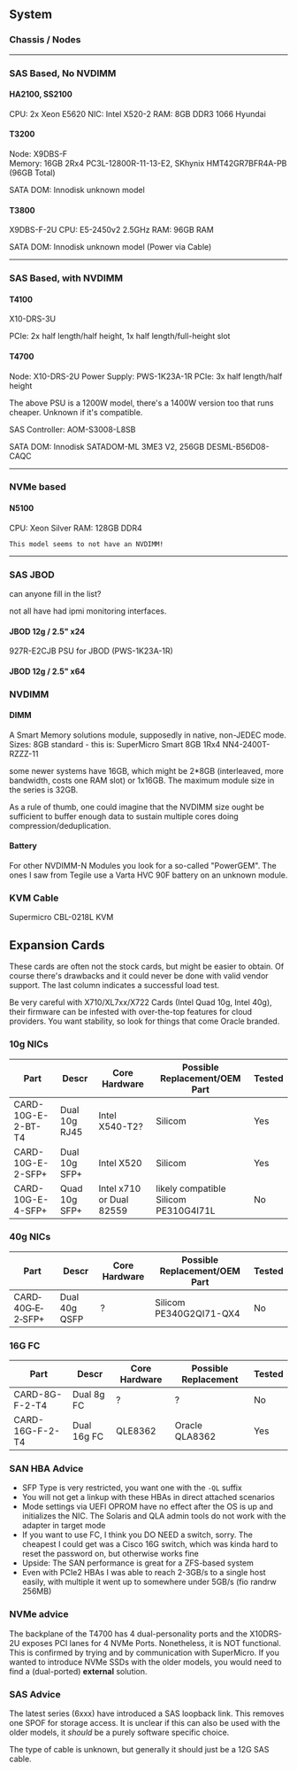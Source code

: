 


## System

### Chassis / Nodes

----

### SAS Based, No NVDIMM

#### HA2100, SS2100

CPU: 2x Xeon E5620
NIC: Intel X520-2
RAM: 8GB DDR3 1066 Hyundai

#### T3200

Node: X9DBS-F  
Memory: 16GB 2Rx4 PC3L-12800R-11-13-E2, SKhynix HMT42GR7BFR4A-PB (96GB Total)



SATA DOM: Innodisk unknown model

#### T3800
X9DBS-F-2U
CPU: E5-2450v2 2.5GHz 
RAM: 96GB RAM

SATA DOM: Innodisk unknown model (Power via Cable)

----

### SAS Based, with NVDIMM

#### T4100
X10-DRS-3U

PCIe: 2x half length/half height, 1x half length/full-height slot


#### T4700
Node: X10-DRS-2U
Power Supply:  PWS-1K23A-1R
PCIe: 3x half length/half height

The above PSU is a 1200W model, there's a 1400W version too that runs cheaper. Unknown if it's compatible.

SAS Controller:  AOM-S3008-L8SB

SATA DOM: Innodisk SATADOM-ML 3ME3 V2, 256GB DESML-B56D08-CAQC

---

### NVMe based

#### N5100

CPU: Xeon Silver
RAM: 128GB DDR4

    This model seems to not have an NVDIMM!

---

### SAS JBOD 

can anyone fill in the list?

not all have had ipmi monitoring interfaces.

#### JBOD 12g / 2.5" x24
927R-E2CJB
PSU for JBOD (PWS-1K23A-1R)

#### JBOD 12g / 2.5" x64



### NVDIMM

#### DIMM

A Smart Memory solutions module, supposedly in native, non-JEDEC mode.
Sizes: 8GB standard - this is: SuperMicro Smart 8GB 1Rx4 NN4-2400T-RZZZ-11

some newer systems have 16GB, which might be 2*8GB (interleaved, more bandwidth, costs one RAM slot) or 1x16GB.
The maximum module size in the series is 32GB.


As a rule of thumb, one could imagine that the NVDIMM size ought be sufficient to buffer enough data to sustain multiple cores doing compression/deduplication.


#### Battery

For other NVDIMM-N Modules you look for a so-called "PowerGEM". The ones I saw from Tegile use a Varta HVC 90F battery on an unknown module.

### KVM Cable

Supermicro CBL-0218L KVM


## Expansion Cards

These cards are often not the stock cards, but might be easier to obtain. Of course there's drawbacks and it could never be done with valid vendor support.
The last column indicates a successful load test.

Be very careful with X710/XL7xx/X722 Cards (Intel Quad 10g, Intel 40g), their firmware can be infested with over-the-top features for cloud providers.
You want stability, so look for things that come Oracle branded.


 ### 10g NICs

|Part|Descr|Core Hardware|Possible Replacement/OEM Part|Tested|
|----|-----|-----------|------|----|
|CARD-10G-E-2-BT-T4|Dual 10g RJ45|Intel X540-T2?|Silicom|Yes|
|CARD-10G-E-2-SFP+|Dual 10g SFP+|Intel X520|Silicom|Yes|
|CARD-10G-E-4-SFP+|Quad 10g SFP+|Intel x710 or Dual 82559|likely compatible Silicom PE310G4I71L|No|


 ### 40g NICs

|Part|Descr|Core Hardware|Possible Replacement/OEM Part|Tested|
|----|-----|-----------|------|----|
|CARD‐40G‐E‐2‐SFP+|Dual 40g QSFP|?|Silicom PE340G2QI71-QX4|No|

 ### 16G FC

|Part|Descr|Core Hardware|Possible Replacement|Tested|
|----|-----|-----------|------|-----|
|CARD-8G-F-2-T4|Dual 8g FC|?|?|No|
|CARD-16G-F-2-T4|Dual 16g FC|QLE8362|Oracle QLA8362|Yes|

 ### SAN HBA Advice

- SFP Type is very restricted, you want one with the `-QL` suffix
- You will not get a linkup with these HBAs in direct attached scenarios
- Mode settings via UEFI OPROM have no effect after the OS is up and initializes the NIC. The Solaris and QLA admin tools do not work with the adapter in target mode
- If you want to use FC, I think you DO NEED a switch, sorry. The cheapest I could get was a Cisco 16G switch, which was kinda hard to reset the password on, but otherwise works fine
- Upside: The SAN performance is great for a ZFS-based system
- Even with PCIe2 HBAs I was able to reach 2-3GB/s to a single host easily, with multiple it went up to somewhere under 5GB/s (fio randrw 256MB)

### NVMe advice

The backplane of the T4700 has 4 dual-personality ports and the X10DRS-2U exposes PCI lanes for 4 NVMe Ports.
Nonetheless, it is NOT functional. This is confirmed by trying and by communication with SuperMicro.
If you wanted to introduce NVMe SSDs with the older models, you would need to find a (dual-ported) **external** solution.

### SAS Advice

The latest series (6xxx) have introduced a SAS loopback link. This removes one SPOF for storage access. It is unclear if this can also be used with the older models, it *should* be a purely software specific choice.

The type of cable is unknown, but generally it should just be a 12G SAS cable.
